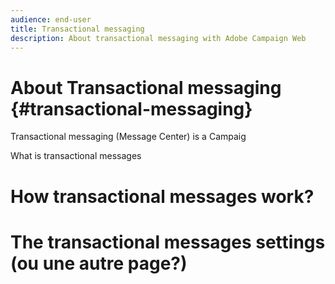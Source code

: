 ```yaml
---
audience: end-user
title: Transactional messaging
description: About transactional messaging with Adobe Campaign Web
---
```

# About Transactional messaging {#transactional-messaging}

Transactional messaging (Message Center) is a Campaig


What is transactional messages


# How transactional messages work?


# The transactional messages settings (ou une autre page?)